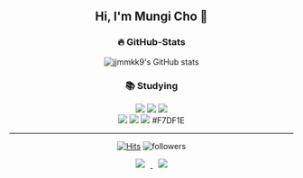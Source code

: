 
<div align=center>


## Hi, I'm Mungi Cho :hatching_chick:
</div>

<!--
**jjmmkk9/jjmmkk9** is a ✨ _special_ ✨ repository because its `README.md` (this file) appears on your GitHub profile.

Here are some ideas to get you started:

- 🔭 I’m currently working on ...
- 🌱 I’m currently learning ...
- 👯 I’m looking to collaborate on ...
- 🤔 I’m looking for help with ...
- 💬 Ask me about ...
- 📫 How to reach me: ...
- 😄 Pronouns: ...
- ⚡ Fun fact: ...
-->

<div align=center>

### :fire: GitHub-Stats

![jjmmkk9's GitHub stats](https://github-readme-stats.vercel.app/api?username=jjmmkk9&show_icons=true&theme=gruvbox)


### :books: Studying
<div>
  <img src="https://img.shields.io/badge/java-007396?style=for-the-badge&logo=java&logoColor=white">
  <img src="https://img.shields.io/badge/html5-E34F26?style=for-the-badge&logo=html5&logoColor=white">
  <img src="https://img.shields.io/badge/css-1572B6?style=for-the-badge&logo=css3&logoColor=white">
  <br>
  <img src="https://img.shields.io/badge/github-181717?style=for-the-badge&logo=github&logoColor=white">
  <img src="https://img.shields.io/badge/git-F05032?style=for-the-badge&logo=git&logoColor=white">
  <img src="https://img.shields.io/badge/JavaScript-F7DF1E?style=for-the-badge&logo=JavaScript&logoColor=white">
  #F7DF1E
</div>

---
[![Hits](https://hits.seeyoufarm.com/api/count/incr/badge.svg?url=https%3A%2F%2Fgithub.com%2Fjjmmkk9&count_bg=%238851FE&title_bg=%23CC7BFF&icon=github.svg&icon_color=%23000000&title=hits&edge_flat=false)](https://hits.seeyoufarm.com)
![followers](https://img.shields.io/github/followers/jjmmkk9?style=social)

<a href="https://instagram.com/ouni_pompom">
    <img 
        src="http://img.shields.io/badge/-Instagram-black?style=flat&logo=Instagram&link=https://instagram.com/ouni_pompom/"
        style="height : auto; margin-left : 10px; margin-right : 10px;"/>
        </a>
<a href="mailto:abcdqwerty0192@gmail.com">
    <img 
        src="https://img.shields.io/badge/Gmail-d14836?style=flat-square&logo=Gmail&logoColor=white&link=abcdqwerty0192@gmail.com"
        style="height : auto; margin-left : 10px; margin-right : 10px;"/>
</a>




</div>




